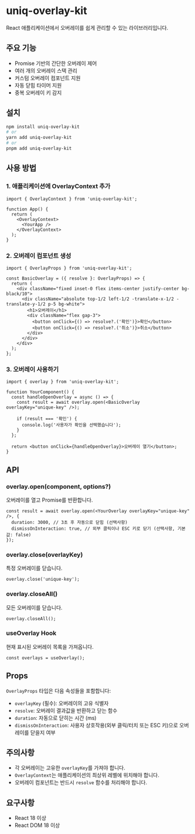 # uniq-overlay-kit

React 애플리케이션에서 오버레이를 쉽게 관리할 수 있는 라이브러리입니다.

## 주요 기능

- Promise 기반의 간단한 오버레이 제어
- 여러 개의 오버레이 스택 관리
- 커스텀 오버레이 컴포넌트 지원
- 자동 닫힘 타이머 지원
- 중복 오버레이 키 감지

## 설치

```bash
npm install uniq-overlay-kit
# or
yarn add uniq-overlay-kit
# or
pnpm add uniq-overlay-kit
```

## 사용 방법

### 1. 애플리케이션에 OverlayContext 추가

```tsx
import { OverlayContext } from 'uniq-overlay-kit';

function App() {
  return (
    <OverlayContext>
      <YourApp />
    </OverlayContext>
  );
}
```

### 2. 오버레이 컴포넌트 생성

```tsx
import { OverlayProps } from 'uniq-overlay-kit';

const BasicOverlay = ({ resolve }: OverlayProps) => {
  return (
    <div className="fixed inset-0 flex items-center justify-center bg-black/10">
      <div className="absolute top-1/2 left-1/2 -translate-x-1/2 -translate-y-1/2 p-5 bg-white">
        <h1>오버레이</h1>
        <div className="flex gap-3">
          <button onClick={() => resolve?.('확인')}>확인</button>
          <button onClick={() => resolve?.('취소')}>취소</button>
        </div>
      </div>
    </div>
  );
};
```

### 3. 오버레이 사용하기

```tsx
import { overlay } from 'uniq-overlay-kit';

function YourComponent() {
  const handleOpenOverlay = async () => {
    const result = await overlay.open(<BasicOverlay overlayKey="unique-key" />);

    if (result === '확인') {
      console.log('사용자가 확인을 선택했습니다');
    }
  };

  return <button onClick={handleOpenOverlay}>오버레이 열기</button>;
}
```

## API

### overlay.open(component, options?)

오버레이를 열고 Promise를 반환합니다.

```tsx
const result = await overlay.open(<YourOverlay overlayKey="unique-key" />, {
  duration: 3000, // 3초 후 자동으로 닫힘 (선택사항)
  dismissOnInteraction: true, // 외부 클릭이나 ESC 키로 닫기 (선택사항, 기본값: false)
});
```

### overlay.close(overlayKey)

특정 오버레이를 닫습니다.

```tsx
overlay.close('unique-key');
```

### overlay.closeAll()

모든 오버레이를 닫습니다.

```tsx
overlay.closeAll();
```

### useOverlay Hook

현재 표시된 오버레이 목록을 가져옵니다.

```tsx
const overlays = useOverlay();
```

## Props

`OverlayProps` 타입은 다음 속성들을 포함합니다:

- `overlayKey` (필수): 오버레이의 고유 식별자
- `resolve`: 오버레이 결과값을 반환하고 닫는 함수
- `duration`: 자동으로 닫히는 시간 (ms)
- `dismissOnInteraction`: 사용자 상호작용(외부 클릭/터치 또는 ESC 키)으로 오버레이를 닫을지 여부

## 주의사항

- 각 오버레이는 고유한 `overlayKey`를 가져야 합니다.
- `OverlayContext`는 애플리케이션의 최상위 레벨에 위치해야 합니다.
- 오버레이 컴포넌트는 반드시 `resolve` 함수를 처리해야 합니다.

## 요구사항

- React 18 이상
- React DOM 18 이상

